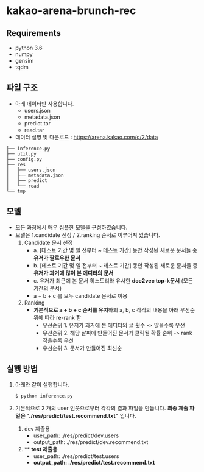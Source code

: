 # kakao-arena-brunch-rec

## Requirements
- python 3.6
- numpy
- gensim
- tqdm

## 파일 구조
- 아래 데이터만 사용합니다.
   - users.json
   - metadata.json
   - predict.tar
   - read.tar
- 데이터 설명 및 다운로드 : https://arena.kakao.com/c/2/data

~~~
├── inference.py
├── util.py
├── config.py
├── res
│   ├── users.json
│   ├── metadata.json
│   ├── predict
│   └── read
└── tmp
~~~

## 모델
- 모든 과정에서 매우 심플한 모델을 구성하였습니다.
- 모델은 1.candidate 선정 / 2.ranking 순서로 이루어져 있습니다.
   1. Candidate 문서 선정 
      - a. [테스트 기간 몇 일 전부터 ~ 테스트 기간] 동안 작성된 새로운 문서들 중 **유저가 팔로우한 문서**
      - b. [테스트 기간 몇 일 전부터 ~ 테스트 기간] 동안 작성된 새로운 문서들 중 **유저가 과거에 많이 본 에디터의 문서**
      - c. 유저가 최근에 본 문서 히스토리와 유사한 **doc2vec top-k문서** (모든 기간의 문서)
      - a + b + c 를 모두 candidate 문서로 이용
   2. Ranking
      - **기본적으로 a + b + c 순서를 유지**하되 a, b, c 각각의 내용을 아래 우선순위에 따라 re-rank 함 
         - 우선순위 1. 유저가 과거에 본 에디터의 글 횟수 -> 많을수록 우선
         - 우선순위 2. 해당 날짜에 만들어진 문서가 클릭될 확률 순위 -> rank 작을수록 우선
         - 우선순위 3. 문서가 만들어진 최신순


## 실행 방법
1. 아래와 같이 실행합니다.

	~~~
	$ python inference.py
	~~~

2. 기본적으로 2 개의 user 인풋으로부터 각각의 결과 파일을 만듭니다. **최종 제출 파일은 "./res/predict/test.recommend.txt"** 입니다.
   1. dev 제출용
      - user_path: ./res/predict/dev.users
      - output_path: ./res/predict/dev.recommend.txt
   2. ** **test 제출용**
      - user_path: ./res/predict/test.users
      - **output_path: ./res/predict/test.recommend.txt**
